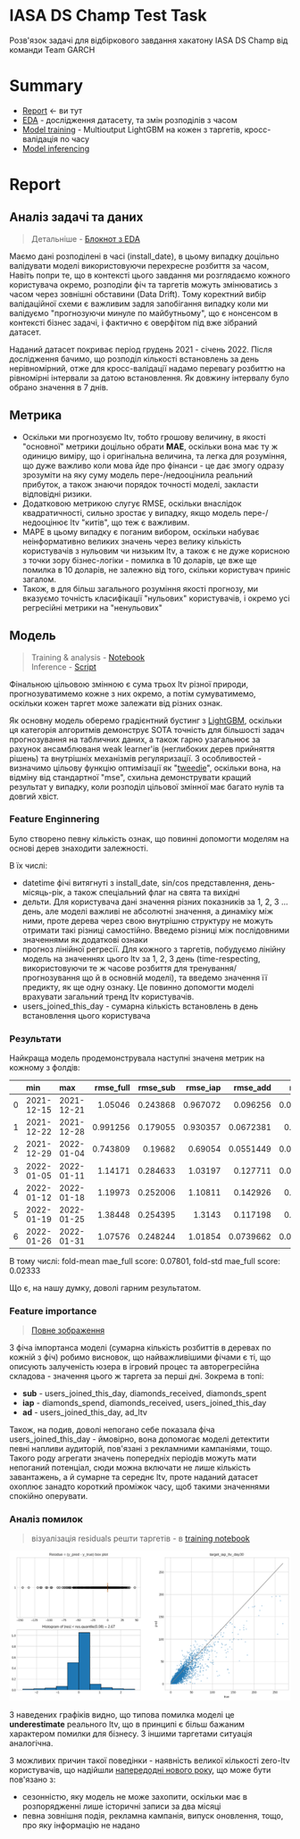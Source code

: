 # IASA DS Champ Test Task
Розв'язок задачі для відбіркового завдання хакатону IASA DS Champ від команди Team GARCH

# Summary
- [Report](#Report) <- ви тут
- [EDA](./notebooks/exploration.ipynb) - дослідження датасету, та змін розподілів з часом
- [Model training](./notebooks/training.ipynb) - Multioutput LightGBM на кожен з таргетів, кросс-валідація по часу
- [Model inferencing](./src)


# Report
## Аналіз задачі та даних
> Детальніше - [Блокнот з EDA](./notebooks/exploration.ipynb)

Маємо дані розподілені в часі (install_date), в цьому випадку доцільно валідувати моделі використовуючи перехресне розбиття за часом,
Навіть попри те, що в контексті цього завдання ми розглядаємо кожного користувача окремо, розподіли фіч та таргетів можуть змінюватись з часом через зовнішні обставини (Data Drift). Тому коректний вибір валідаційної схеми є важливим задля запобігання випадку коли ми валідуємо "прогнозуючи минуле по майбутньому", що є нонсенсом в контексті бізнес задачі, і фактично є оверфітом під вже зібраний датасет.

Наданий датасет покриває період грудень 2021 - січень 2022. Після дослідження бачимо, що розподіл кількості встановлень за день нерівномірний,
отже для кросс-валідації надамо перевагу розбиттю на рівномірні інтервали за датою встановлення.
Як довжину інтервалу було обрано значення в 7 днів.


## Метрика
- Оскільки ми прогнозуємо ltv, тобто грошову величину, в якості "основної" метрики доцільно обрати **MAE**, оскільки вона має ту ж одиницю виміру, що і оригінальна величина, та легка для розуміння, що дуже важливо коли мова йде про фінанси - це дає змогу одразу зрозуміти на яку суму модель пере-/недооцінила реальний прибуток, а також знаючи порядок точності моделі, закласти відповідні ризики.
- Додатковою метрикою слугує RMSE, оскільки внаслідок квадратичності, сильно зростає у випадку, якщо модель пере-/недооцінює ltv "китів", що теж є важливим.
- MAPE в цьому випадку є поганим вибором, оскільки набуває неінформативно великих значень через велику кількість користувачів з нульовим чи низьким ltv, а також є не дуже корисною з точки зору бізнес-логіки - помилка в 10 доларів, це вже ще помилка в 10 доларів, не залежно від того, скільки користувач приніс загалом.
- Також, в для більш загального розуміння якості прогнозу, ми вказуємо точність класифікації "нульових" користувачів, і окремо усі регресійні метрики на "ненульових"

## Модель
> Training & analysis - [Notebook](./notebooks/training.ipynb) \
> Inference - [Script](./src)

Фінальною цільовою змінною є сума трьох ltv різної природи, прогнозуватимемо кожне з них окремо, а потім сумуватимемо,
оскільки кожен таргет може залежати від різних ознак.

Як основну модель оберемо градієнтний бустинг з [LightGBM](https://lightgbm.readthedocs.io/en/v3.3.2/), оскільки ця категорія алгоритмів демонструє SOTA точність для більшості задач прогнозування на табличних даних, а також гарно узагальнює за рахунок ансамблюваня weak learner'ів (неглибоких дерев прийняття рішень) та внутрішніх механізмів регуляризації.
З особливостей - визначимо цільову функцію оптимізації як "[tweedie](https://medium.com/@royravid/have-you-heard-about-tweedie-loss-bb94551dd82f)", оскільки вона, на відміну від стандартної "mse", схильна демонструвати кращий результат у випадку,
коли розподіл цільової змінної має багато нулів та довгий хвіст.

### Feature Enginnering
Було створено певну кількість ознак, що повинні допомогти моделям на основі дерев знаходити залежності.

В їх числі:
- datetime фічі витягнуті з install_date, sin/cos представлення, день-місяць-рік, а також спеціальний флаг на свята та вихідні
- дельти. Для користувача дані значення різних показників за 1, 2, 3 ... день, але моделі важливі не абсолютні значення, а динаміку між ними, проте дерева через свою внутрішню структуру не можуть отримати такі різниці самостійно. Введемо різниці між послідовними значеннями як додаткові ознаки
- прогноз лінійної регресії. Для кожного з таргетів, побудуємо лінійну модель на значеннях цього ltv за 1, 2, 3 день (time-respecting, використовуючи те ж часове розбиття для тренування/прогнозування що й в основній моделі), та введемо значення її предикту, як ще одну ознаку. Це повинно допомогти моделі врахувати загальний тренд ltv користувачів.
- users_joined_this_day - сумарна кількість встановлень в день встановлення цього користувача

### Результати

Найкраща модель продемонструвала наступні значеня метрик на кожному з фолдів:

|  | min        | max        |   rmse_full |   rmse_sub |   rmse_iap |   rmse_add |   **mae_full** |    mae_sub |   mae_iap |    mae_add |
|--------------:|:-----------|:-----------|------------:|-----------:|-----------:|-----------:|-----------:|-----------:|----------:|-----------:|
|             0 | 2021-12-15 | 2021-12-21 |    1.05046  |   0.243868 |   0.967072 |  0.096256  |  0.0716846 | 0.0158857  | 0.0548655 | 0.00595447 |
|             1 | 2021-12-22 | 2021-12-28 |    0.991256 |   0.179055 |   0.930357 |  0.0672381 |  0.043206  | 0.00919226 | 0.0332488 | 0.0038613  |
|             2 | 2021-12-29 | 2022-01-04 |    0.743809 |   0.19682  |   0.69054  |  0.0551449 |  0.0447429 | 0.0115289  | 0.0340868 | 0.00359751 |
|             3 | 2022-01-05 | 2022-01-11 |    1.14171  |   0.284633 |   1.03197  |  0.127711  |  0.0921513 | 0.0234341  | 0.0688752 | 0.00838422 |
|             4 | 2022-01-12 | 2022-01-18 |    1.19973  |   0.252006 |   1.10811  |  0.142926  |  0.100108  | 0.0234177  | 0.0759227 | 0.0110022  |
|             5 | 2022-01-19 | 2022-01-25 |    1.38448  |   0.254395 |   1.3143   |  0.117198  |  0.101235  | 0.0234095  | 0.0760869 | 0.0112832  |
|             6 | 2022-01-26 | 2022-01-31 |    1.07576  |   0.248244 |   1.01854  |  0.0739662 |  0.0929703 | 0.0221284  | 0.0718179 | 0.00864464 |

В тому числі:
fold-mean mae_full score: 0.07801, fold-std mae_full score: 0.02333

Що є, на нашу думку, доволі гарним результатом.

### Feature importance
> [Повне зображення](./notebooks/resources/importances.png)

З фіча імпортанса моделі (сумарна кількість розбиттів в деревах по кожній з фіч) робимо висновок, що найважливішими фічами є ті, що описують залученість юзера в ігровий процес та авторегресійна складова - значення цього ж таргета за перші дні. Зокрема в топі:
- **sub** - users_joined_this_day, diamonds_received, diamonds_spent
- **iap** - diamonds_spend, diamonds_received, users_joined_this_day
- **ad** - users_joined_this_day, ad_ltv

Також, на подив, доволі непогано себе показала фіча users_joined_this_day - ймовірно, вона допомогає моделі детектити певні напливи аудиторій, пов'язані з рекламними кампаніями, тощо. Такого роду агрегати значень попередніх періодів можуть мати непоганий потенціал, сюди можна включати не лише кількість завантажень, а й сумарне та середнє ltv, проте наданий датасет охоплює занадто короткий проміжок часу, щоб такими значеннями спокійно оперувати.

### Аналіз помилок
> візуалізація residuals решти таргетів - в [training notebook](./notebooks/training.ipynb)

![](./notebooks/resources/resid_iap.png)

З наведених графіків видно, що типова помилка моделі це **underestimate** реального ltv, що в принципі є більш бажаним характером помилки для бізнесу.
З іншими таргетами ситуація аналогічна.

З можливих причин такої поведінки - наявність великої кількості zero-ltv користувачів, що надійшли [напередодні нового року](./notebooks/exploration.ipynb), що може бути пов'язано з:
- сезонністю, яку модель не може захопити, оскільки має в розпорядженні лише історичні записи за два місяці
- певна зовнішня подія, рекламна кампанія, випуск оновлення, тощо, про яку інформацію не надано